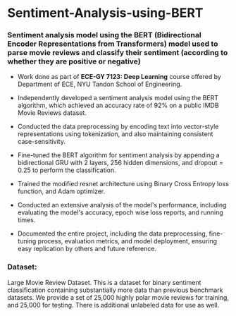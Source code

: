 # Sentiment-Analysis-using-BERT
### Sentiment analysis model using the BERT (Bidirectional Encoder Representations from Transformers) model used to parse movie reviews and classify their sentiment (according to whether they are positive or negative)

- Work done as part of **ECE-GY 7123: Deep Learning** course offered by Department of ECE, NYU Tandon School of Engineering.
- Independently developed a sentiment analysis model using the BERT algorithm, which achieved an accuracy rate of 92% on a public IMDB Movie Reviews dataset.

- Conducted the data preprocessing by encoding text into vector-style representations using tokenization, and also maintaining consistent case-sensitivity. 

- Fine-tuned the BERT algorithm for sentiment analysis by appending a bidirectional GRU with 2 layers, 256 hidden dimensions, and dropout = 0.25 to perform the classification.

- Trained the modified resnet architecture using Binary Cross Entropy loss function, and Adam optimizer.

- Conducted an extensive analysis of the model's performance, including evaluating the model's accuracy, epoch wise loss reports, and running times.

- Documented the entire project, including the data preprocessing, fine-tuning process, evaluation metrics, and model deployment, ensuring easy replication by others and future reference.

### Dataset:
Large Movie Review Dataset. This is a dataset for binary sentiment classification containing substantially more data than previous benchmark datasets. We provide a set of 25,000 highly polar movie reviews for training, and 25,000 for testing. There is additional unlabeled data for use as well.
